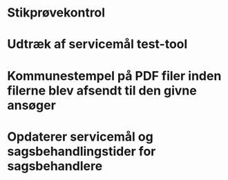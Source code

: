# Stikprøvekontrol

# Udtræk af servicemål test-tool

# Kommunestempel på PDF filer inden filerne blev afsendt til den givne ansøger

# Opdaterer servicemål og sagsbehandlingstider for sagsbehandlere
